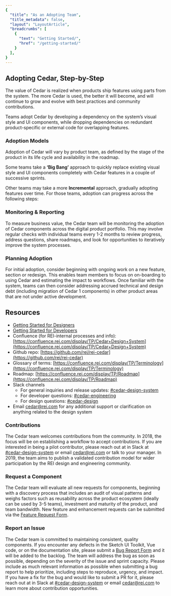 ```yaml
---
{
  "title": "As an Adopting Team",
  "title_metadata": false,
  "layout": "LayoutArticle",
  "breadcrumbs": [
    {
      "text": "Getting Started/",
      "href": "/getting-started/"
    }
  ],
}
---
```


<cdr-doc-table-of-contents-shell>

## Adopting Cedar, Step-by-Step

The value of Cedar is realized when products ship features using parts from the system.
The more Cedar is used, the better it will become, and will continue to grow and evolve with best practices and community contributions. 

Teams adopt Cedar by developing a dependency on the system’s visual style and UI components, while dropping dependencies on redundant product-specific or external code for overlapping features.

### Adoption Models

Adoption of Cedar will vary by product team, as defined by the stage of the product in its life cycle and availability in the roadmap.

Some teams take a **‘Big Bang’** approach to quickly replace existing visual style and UI components completely with Cedar features in a couple of successive sprints.

Other teams may take a more **Incremental** approach, gradually adopting features over time. For those teams, adoption can progress across the following steps:

<cdr-img :src="$withBase(`/getting-started-as-adopter/image1.png`)"/>

### Monitoring & Reporting

To measure business value, the Cedar team will be monitoring the adoption of Cedar components across the digital product portfolio.
This may involve regular checks with individual teams every 1-2 months to review progress, address questions, share roadmaps, and look for opportunities to iteratively improve the system processes.

### Planning Adoption

For initial adoption, consider beginning with ongoing work on a new feature, section or redesign. This enables team members to focus on on-boarding to using Cedar and estimating the impact to workflows. Once familiar with the system, teams can then consider addressing accrued technical and design debt (including migration of Cedar 1 components) in other product areas that are not under active development.

## Resources

- [Getting Started for Designers](../as-a-designer/)
- [Getting Started for Developers](../as-a-developer/)
- Confluence (for REI-internal processes and info): [https://confluence.rei.com/display/TP/Cedar+Design+System](https://confluence.rei.com/display/TP/Cedar+Design+System)
- Github repo: [https://github.com/rei/rei-cedar](https://github.com/rei/rei-cedar)
- Glossary of terms: [https://confluence.rei.com/display/TP/Terminology](https://confluence.rei.com/display/TP/Terminology)
- Roadmap: [https://confluence.rei.com/display/TP/Roadmap](https://confluence.rei.com/display/TP/Roadmap)
- Slack channels
  - For general inquiries and release updates: [#cedar-design-system](https://rei.slack.com/messages/C5W0VMKGU)
  - For developer questions: [#cedar-engineering](https://rei.slack.com/messages/CBE0EPK37)
  - For design questions: [#cedar-design](https://rei.slack.com/messages/CBDRL7M7U)
- Email [cedar@rei.com](mailto:cedar@rei.com) for any additional support or clarification on anything related to the design system

### Contributions

The Cedar team welcomes contributions from the community.
In 2018, the focus will be on establishing a workflow to accept contributions. If you are interested in being a pilot contributor, please reach out at in Slack at [#cedar-design-system](https://rei.slack.com/messages/C5W0VMKGU) or email [cedar@rei.com](mailto:cedar@rei.com) or talk to your manager.
In 2019, the team aims to publish a validated contribution model for wider participation by the REI design and engineering community.

### Request a Component

The Cedar team will evaluate all new requests for components, beginning with a discovery process that includes an audit of visual patterns and weighs factors such as reusability across the product ecosystem (ideally can be used by 3-5 teams), investment and maturity of the product, and team bandwidth. 
New feature and enhancement requests can be submitted via the [Feature Request Form](https://airtable.com/shrcbq9CHthuMO7AC). 

### Report an Issue

The Cedar team is committed to maintaining consistent, quality components. If you encounter any defects in the Sketch UI Toolkit, Vue code, or on the documentation site, please submit a [Bug Report Form](https://airtable.com/shr3wSPCYQbycVx7i) and it will be added to the backlog.
The team will address the bug as soon as possible, depending on the severity of the issue and sprint capacity. Please include as much relevant information as possible when submitting a bug report to help prioritize, including steps to reproduce, urgency, and impact.
If you have a fix for the bug and would like to submit a PR for it, please reach out at in Slack at [#cedar-design-system](https://rei.slack.com/messages/C5W0VMKGU) or email [cedar@rei.com](mailto:cedar@rei.com) to learn more about contribution opportunities. 

</cdr-doc-table-of-contents-shell>
